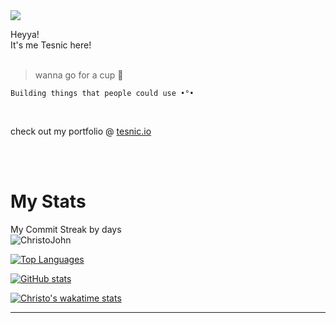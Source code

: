 <img align=center src="https://visitor-badge.laobi.icu/badge?page_id=christo-zero-john">


Heyya!<br>
It's me Tesnic here!<br>
<br>

> wanna go for a cup 🥂

```
Building things that people could use •°•
```

<br>

check out my portfolio @ [tesnic.io](https://tesnic.netlify.app)

<br><br>

# My Stats 

<p>My Commit Streak by days<br><img align="center" src="https://github-readme-streak-stats.herokuapp.com/?user=christo-zero-john&" alt="ChristoJohn" /></p>

[![Top Languages](https://github-readme-stats.vercel.app/api/top-langs/?username=christo-zero-john&layout=donut&show_icons=true&theme=radical&show_owner=true&rank_icon=github&custom_title=Top%20Languages%20used%20by%20Me)](https://github.com/christo-zero-john/github-readme-stats)


[![GitHub stats](https://github-readme-stats.vercel.app/api?username=christo-zero-john&show_icons=true&theme=dark&show_owner=true&rank_icon=github&custom_title=My%20GitHub%20statistics)](https://github.com/christo-zero-john/github-readme-stats)


[![Christo's wakatime stats](https://github-readme-stats.vercel.app/api/wakatime?username=christojohn&show_icons=true&theme=monokai&show_owner=true&rank_icon=github&custom_title=My%20Coding%20duration)](https://github.com/christo-zero-john/github-readme-stats)

---------------------------------------------------
